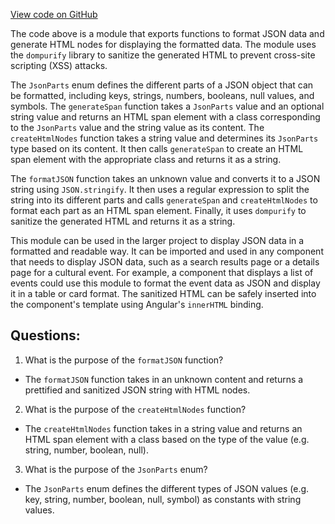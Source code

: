 [View code on GitHub](https://github.com/technologiestiftung/kulturdaten-frontend/blob/master/lib/format.ts)

The code above is a module that exports functions to format JSON data and generate HTML nodes for displaying the formatted data. The module uses the `dompurify` library to sanitize the generated HTML to prevent cross-site scripting (XSS) attacks.

The `JsonParts` enum defines the different parts of a JSON object that can be formatted, including keys, strings, numbers, booleans, null values, and symbols. The `generateSpan` function takes a `JsonParts` value and an optional string value and returns an HTML span element with a class corresponding to the `JsonParts` value and the string value as its content. The `createHtmlNodes` function takes a string value and determines its `JsonParts` type based on its content. It then calls `generateSpan` to create an HTML span element with the appropriate class and returns it as a string.

The `formatJSON` function takes an unknown value and converts it to a JSON string using `JSON.stringify`. It then uses a regular expression to split the string into its different parts and calls `generateSpan` and `createHtmlNodes` to format each part as an HTML span element. Finally, it uses `dompurify` to sanitize the generated HTML and returns it as a string.

This module can be used in the larger project to display JSON data in a formatted and readable way. It can be imported and used in any component that needs to display JSON data, such as a search results page or a details page for a cultural event. For example, a component that displays a list of events could use this module to format the event data as JSON and display it in a table or card format. The sanitized HTML can be safely inserted into the component's template using Angular's `innerHTML` binding.
## Questions: 
 1. What is the purpose of the `formatJSON` function?
- The `formatJSON` function takes in an unknown content and returns a prettified and sanitized JSON string with HTML nodes.

2. What is the purpose of the `createHtmlNodes` function?
- The `createHtmlNodes` function takes in a string value and returns an HTML span element with a class based on the type of the value (e.g. string, number, boolean, null).

3. What is the purpose of the `JsonParts` enum?
- The `JsonParts` enum defines the different types of JSON values (e.g. key, string, number, boolean, null, symbol) as constants with string values.